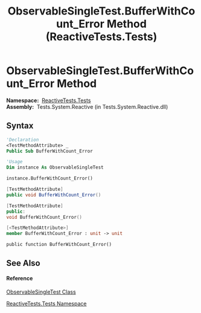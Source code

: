 ﻿---
title: ObservableSingleTest.BufferWithCount_Error Method  (ReactiveTests.Tests)
TOCTitle: BufferWithCount_Error Method
ms:assetid: M:ReactiveTests.Tests.ObservableSingleTest.BufferWithCount_Error
ms:mtpsurl: https://msdn.microsoft.com/en-us/library/reactivetests.tests.observablesingletest.bufferwithcount_error(v=VS.103)
ms:contentKeyID: 36621090
ms.date: 06/28/2011
mtps_version: v=VS.103
f1_keywords:
- ReactiveTests.Tests.ObservableSingleTest.BufferWithCount_Error
dev_langs:
- CSharp
- JScript
- VB
- FSharp
- c++
---

# ObservableSingleTest.BufferWithCount\_Error Method

**Namespace:**  [ReactiveTests.Tests](hh289046\(v=vs.103\).md)  
**Assembly:**  Tests.System.Reactive (in Tests.System.Reactive.dll)

## Syntax

``` vb
'Declaration
<TestMethodAttribute> _
Public Sub BufferWithCount_Error
```

``` vb
'Usage
Dim instance As ObservableSingleTest

instance.BufferWithCount_Error()
```

``` csharp
[TestMethodAttribute]
public void BufferWithCount_Error()
```

``` c++
[TestMethodAttribute]
public:
void BufferWithCount_Error()
```

``` fsharp
[<TestMethodAttribute>]
member BufferWithCount_Error : unit -> unit 
```

``` jscript
public function BufferWithCount_Error()
```

## See Also

#### Reference

[ObservableSingleTest Class](hh315143\(v=vs.103\).md)

[ReactiveTests.Tests Namespace](hh289046\(v=vs.103\).md)

